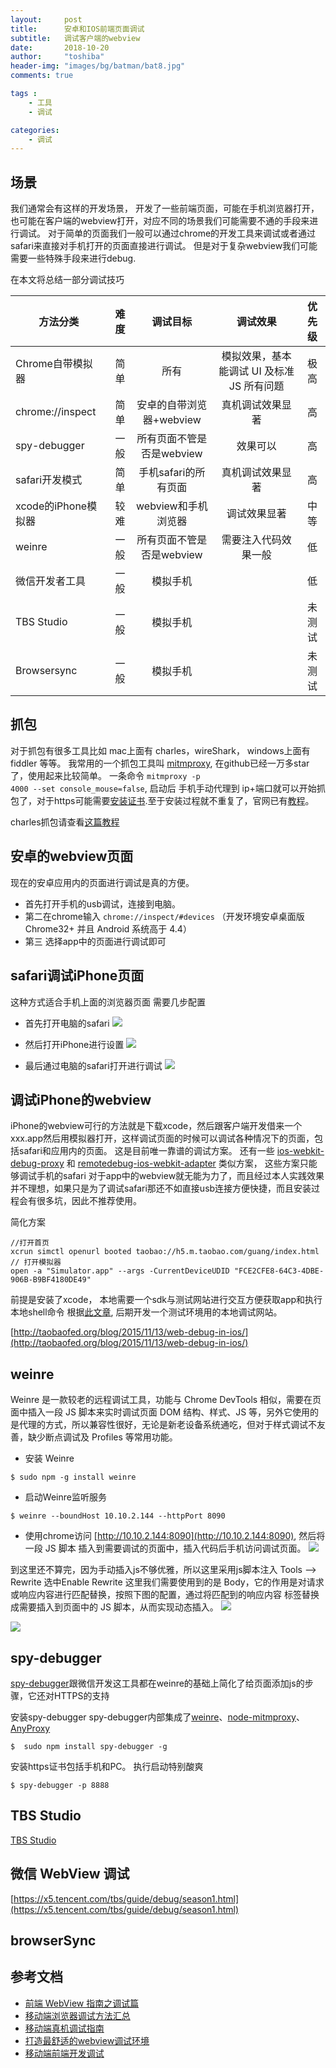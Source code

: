```yaml
---
layout:     post
title:      安卓和IOS前端页面调试
subtitle:   调试客户端的webview
date:       2018-10-20
author:     "toshiba"
header-img: "images/bg/batman/bat8.jpg"
comments: true

tags :
    - 工具
    - 调试

categories:
    - 调试
---
```


## 场景

我们通常会有这样的开发场景， 开发了一些前端页面，可能在手机浏览器打开，也可能在客户端的webview打开，对应不同的场景我们可能需要不通的手段来进行调试。
对于简单的页面我们一般可以通过chrome的开发工具来调试或者通过safari来直接对手机打开的页面直接进行调试。 但是对于复杂webview我们可能需要一些特殊手段来进行debug.

在本文将总结一部分调试技巧

| 方法分类            | 难度 |         调试目标          |                  调试效果                  | 优先级 |
| ------------------- | ---: | :-----------------------: | :----------------------------------------: | :----: |
| Chrome自带模拟器    | 简单 |           所有            | 模拟效果，基本能调试 UI 及标准 JS 所有问题 |  极高  |
| chrome://inspect    | 简单 | 安卓的自带浏览器+webview  |              真机调试效果显著              |   高   |
| spy-debugger        | 一般 | 所有页面不管是否是webview |                  效果可以                  |   高   |
| safari开发模式      | 简单 |   手机safari的所有页面    |              真机调试效果显著              |   高   |
| xcode的iPhone模拟器 | 较难 |    webview和手机浏览器    |                调试效果显著                |  中等  |
| weinre              | 一般 | 所有页面不管是否是webview |            需要注入代码效果一般            |   低   |
| 微信开发者工具      | 一般 |         模拟手机          |                                            |   低   |
| TBS Studio          | 一般 |         模拟手机          |                                            | 未测试 |
| Browsersync         | 一般 |         模拟手机          |                                            | 未测试 |



## 抓包
对于抓包有很多工具比如 mac上面有 charles，wireShark， windows上面有fiddler 等等。
我常用的一个抓包工具叫 [mitmproxy](https://mitmproxy.org/), 在github已经一万多star了，使用起来比较简单。 一条命令 <code>mitmproxy -p 4000 --set console_mouse=false</code>, 启动后 手机手动代理到 ip+端口就可以开始抓包了，对于https可能需要[安装证书](http://mitm.it/).至于安装过程就不重复了，官网已有[教程](https://docs.mitmproxy.org/stable/)。

charles抓包请查看[这篇教程](https://www.jianshu.com/p/fdd7c681929c)


## 安卓的webview页面
现在的安卓应用内的页面进行调试是真的方便。

* 首先打开手机的usb调试，连接到电脑。
* 第二在chrome输入 <code>chrome://inspect/#devices</code> （开发环境安卓桌面版Chrome32+ 并且 Android 系统高于 4.4）
* 第三 选择app中的页面进行调试即可


## safari调试iPhone页面
这种方式适合手机上面的浏览器页面
需要几步配置

* 首先打开电脑的safari
![](https://yt-card-system.oss-cn-beijing.aliyuncs.com/blog/in_post/debug_webview/Safari设置.png)

* 然后打开iPhone进行设置
![](https://yt-card-system.oss-cn-beijing.aliyuncs.com/blog/in_post/debug_webview/iPhone设置.png)

* 最后通过电脑的safari打开进行调试
![](https://yt-card-system.oss-cn-beijing.aliyuncs.com/blog/in_post/debug_webview/开启调试.png)


## 调试iPhone的webview
iPhone的webview可行的方法就是下载xcode，然后跟客户端开发借来一个xxx.app然后用模拟器打开，这样调试页面的时候可以调试各种情况下的页面，包括safari和应用内的页面。
这是目前唯一靠谱的调试方案。 还有一些 [ios-webkit-debug-proxy](https://github.com/google/ios-webkit-debug-proxy) 和 [remotedebug-ios-webkit-adapter](https://github.com/RemoteDebug/remotedebug-ios-webkit-adapter) 类似方案， 这些方案只能够调试手机的safari 对于app中的webview就无能为力了，而且经过本人实践效果并不理想，如果只是为了调试safari那还不如直接usb连接方便快捷，而且安装过程会有很多坑，因此不推荐使用。

简化方案
```
//打开首页
xcrun simctl openurl booted taobao://h5.m.taobao.com/guang/index.html
// 打开模拟器
open -a "Simulator.app" --args -CurrentDeviceUDID "FCE2CFE8-64C3-4DBE-906B-B9BF4180DE49"

```
前提是安装了xcode， 本地需要一个sdk与测试网站进行交互方便获取app和执行本地shell命令
根据[此文章](http://taobaofed.org/blog/2015/11/13/web-debug-in-ios/), 后期开发一个测试环境用的本地调试网站。




[http://taobaofed.org/blog/2015/11/13/web-debug-in-ios/](http://taobaofed.org/blog/2015/11/13/web-debug-in-ios/)

## weinre

Weinre 是一款较老的远程调试工具，功能与 Chrome DevTools 相似，需要在页面中插入一段 JS 脚本来实时调试页面 DOM 结构、样式、JS 等，另外它使用的是代理的方式，所以兼容性很好，无论是新老设备系统通吃，但对于样式调试不友善，缺少断点调试及 Profiles 等常用功能。

* 安装 Weinre
```
$ sudo npm -g install weinre
```

* 启动Weinre监听服务
```
$ weinre --boundHost 10.10.2.144 --httpPort 8090
```

* 使用chrome访问
[http://10.10.2.144:8090](http://10.10.2.144:8090), 然后将一段 JS 脚本 <script src="http://10.10.2.144:8090/target/target-script-min.js#anonymous"></script> 插入到需要调试的页面中，插入代码后手机访问调试页面。
![](https://yt-card-system.oss-cn-beijing.aliyuncs.com/blog/in_post/debug_webview/weinre.png)

到这里还不算完，因为手动插入js不够优雅，所以这里采用js脚本注入
Tools --> Rewrite 选中Enable Rewrite
这里我们需要使用到的是 Body，它的作用是对请求或响应内容进行匹配替换，按照下图的配置，通过将匹配到的响应内容 </body> 标签替换成需要插入到页面中的 JS 脚本，从而实现动态插入。
![](https://yt-card-system.oss-cn-beijing.aliyuncs.com/blog/in_post/debug_webview/Charles_Rewrite.jpg)

![](https://yt-card-system.oss-cn-beijing.aliyuncs.com/blog/in_post/debug_webview/Charles_Rewrite_Rule.jpg)


## spy-debugger
[spy-debugger](https://github.com/wuchangming/spy-debugger)跟微信开发这工具都在weinre的基础上简化了给页面添加js的步骤，它还对HTTPS的支持

安装spy-debugger
spy-debugger内部集成了[weinre](http://people.apache.org/~pmuellr/weinre/docs/latest/Home.html)、[node-mitmproxy](https://github.com/wuchangming/node-mitmproxy)、[AnyProxy](https://github.com/alibaba/anyproxy)
```
$  sudo npm install spy-debugger -g
```
安装https证书包括手机和PC。
执行启动特别酸爽
```
$ spy-debugger -p 8888
```

## TBS Studio
[TBS Studio](https://x5.tencent.com/guide/debug.html)

## 微信 WebView 调试
[https://x5.tencent.com/tbs/guide/debug/season1.html](https://x5.tencent.com/tbs/guide/debug/season1.html)

## browserSync

## 参考文档

* [前端 WebView 指南之调试篇](https://75team.com/post/webview-debug.html)
* [移动端浏览器调试方法汇总](http://elevenbeans.github.io/2017/06/06/%E7%A7%BB%E5%8A%A8%E7%AB%AF%E6%B5%8F%E8%A7%88%E5%99%A8%E8%B0%83%E8%AF%95%E6%96%B9%E6%B3%95%E6%B1%87%E6%80%BB/)
* [移动端真机调试指南](https://aotu.io/notes/2017/02/24/Mobile-debug/index.html)
* [打造最舒适的webview调试环境](https://github.com/riskers/blog/issues/11)
* [移动端前端开发调试](http://yujiangshui.com/multidevice-frontend-debug/)